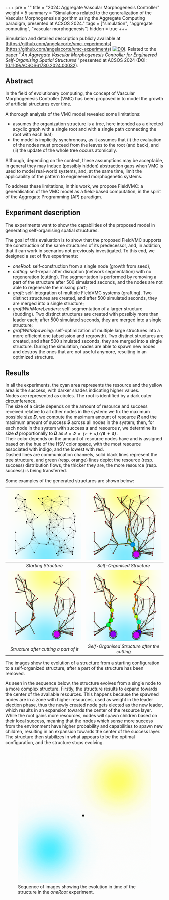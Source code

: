 +++
pre = ""
title = "2024: Aggregate Vascular Morphogenesis Controller"
weight = 5
summary = "Simulations related to the generalization of the Vascular Morphogenesis algorithm using the Aggregate Computing paradigm, presented at ACSOS 2024."
tags = ["simulation", "aggregate computing", "vascular morphogenesis"]
hidden = true
+++

[//]: # (From {{< cite doi="" >}})

[//]: # ({{< cite doi="" style=bibtex >}})

Simulation and detailed description publicly available at [https://github.com/angelacorte/vmc-experiments](https://github.com/angelacorte/vmc-experiments) [![DOI](https://zenodo.org/badge/DOI/10.5281/zenodo.13172244.svg)](https://doi.org/10.5281/zenodo.13172244).
Related to the paper ``_An Aggregate Vascular Morphogenesis Controller for Engineered Self-Organising Spatial Structures_'' presented at ACSOS 2024 (DOI: [10.1109/ACSOS61780.2024.00032](https://doi.org/10.1109/ACSOS61780.2024.00032)).

## Abstract
In the field of evolutionary computing, the concept of Vascular Morphogenesis Controller (VMC) has been proposed in to model the growth of artificial structures over time.

A thorough analysis of the VMC model revealed some limitations:
- assumes the organization structure is a tree, 
  here intended as a directed acyclic graph with a single root and with a single path connecting the root with each leaf;
- the model is implicitly synchronous, as it assumes that (i) the evaluation of the nodes must proceed from the leaves to the root (and back),
  and (ii) the update of the whole tree occurs atomically.

Although, 
depending on the context, 
these assumptions may be acceptable, 
in general they may induce (possibly hidden) abstraction gaps when VMC is used to model real-world systems, and, at the same time, 
limit the applicability of the pattern to engineered morphogenetic systems.

To address these limitations, in this work, we propose FieldVMC: 
a generalisation of the VMC model as a field-based computation, in the spirit of the Aggregate Programming (AP) paradigm.

## Experiment description
The experiments want to show the capabilities of the proposed model in generating self-organising spatial structures.

The goal of this evaluation is to show that the proposed FieldVMC supports the construction of the same structures of its predecessor, 
and, in addition, that it can work in scenarios not previously investigated. 
To this end, we designed a set of five experiments:
- _oneRoot_: self-construction from a single node (growth from seed),
- _cutting_: self-repair after disruption (network segmentation) with no regeneration (cutting). The segmentation is performed by removing a part of the structure after 500 simulated seconds, and the nodes are not able to regenerate the missing part;
- _graft_: self-integration of multiple FieldVMC systems (grafting). Two distinct structures are created, and after 500 simulated seconds, they are merged into a single structure;
- _graftWithMoreLeaders_: self-segmentation of a larger structure (budding). Two distinct structures are created with possibly more than leader each; after 500 simulated seconds, they are merged into a single structure;
- _graftWithSpawning_: self-optimization of multiple large structures into a more efficient one (abscission and regrowth). Two distinct structures are created, and after 500 simulated seconds, they are merged into a single structure. During the simulation, nodes are able to spawn new nodes and destroy the ones that are not useful anymore, resulting in an optimized structure.

## Results
In all the experiments, the cyan area represents the resource and the yellow area is the success, with darker shades indicating higher values. \
Nodes are represented as circles.
The root is identified by a dark outer circumference.\
The size of a circle depends on the amount of resource and success received
relative to all other nodes in the system: we fix the maximum possible size **_D_**, we compute the maximum amount of resource **_R_**
and the maximum amount of success **_S_** across all nodes in the system;
then, for each node in the system with success **_s_** and resource **_r_**,
we determine its size **_d_** proportionally to **_D_** as **_`d = D × (r + s)/(R + S)`_**. \
Their color depends on the amount of resource nodes have and is assigned based on the hue of the HSV color space,
with the most resource associated with indigo, and the lowest with red.\
Dashed lines are communication channels, solid black lines represent the tree structure, and green (resp. orange) lines depict
the resource (resp. success) distribution flows, the thicker they are, the more resource (resp. success) is being transferred.

Some examples of the generated structures are shown below:

|   ![starting_structure](./images/cutting01.png)    |        ![self-organised_structure](./images/cutting19.png)        |
|:--------------------------------------------------:|:-----------------------------------------------------------------:|
|                *Starting Structure*                |                    *Self-Organised Structure*                     |
| ![structure_after_cutting](./images/cutting21.png) | ![self-organised_structure_after_cutting](./images/cutting27.png) |
|       *Structure after cutting a part of it*       |           *Self-Organised Structure after the cutting*            | 

The images show the evolution of a structure from a starting configuration to a self-organized structure,
after a part of the structure has been removed.


As seen in the sequence below,
the structure evolves from a single node to a more complex structure.
Firstly, the structure results to expand towards the center of the available resources.
This happens because the spawned nodes are in a zone with higher resources,
used as weight in the leader election phase,
thus the newly created node gets elected as the new leader,
which results in an expansion towards the center of the resource layer.
While the root gains more resources,
nodes will spawn children based on their local success,
meaning that the nodes which sense more success from the environment have higher probability and capabilities to spawn new children,
resulting in an expansion towards the center of the success layer.
The structure then stabilizes in what appears to be the optimal configuration,
and the structure stops evolving.

<figure>
  <img src="images/oneroot.gif" alt="One root sequence">
  <figcaption>Sequence of images showing the evolution in time of the structure in the <i>oneRoot</i> experiment.</figcaption>
</figure>

